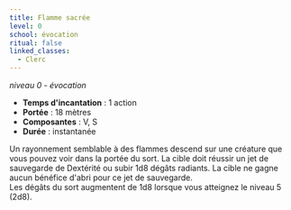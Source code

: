 ```yaml
---
title: Flamme sacrée
level: 0
school: évocation
ritual: false
linked_classes:
  - Clerc
---
```

*niveau 0 - évocation*

- **Temps d'incantation** : 1 action
- **Portée** : 18 mètres
- **Composantes** : V, S
- **Durée** : instantanée

Un rayonnement semblable à des flammes descend sur une créature que vous pouvez voir dans la portée du sort. La cible doit réussir un jet de sauvegarde de Dextérité ou subir 1d8 dégâts radiants. La cible ne gagne aucun bénéfice d'abri pour ce jet de sauvegarde.  
Les dégâts du sort augmentent de 1d8 lorsque vous atteignez le niveau 5 (2d8).
